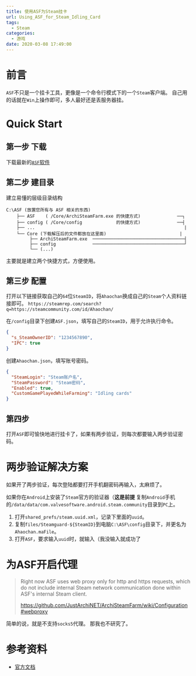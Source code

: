```yaml
---
title: 使用ASF为Steam挂卡
url: Using_ASF_for_Steam_Idling_Card
tags:
  - Steam
categories:
  - 游戏
date: 2020-03-08 17:49:00
---
```


# 前言
`ASF`不只是一个挂卡工具，更像是一个命令行模式下的一个`Steam`客户端。
自己用的话就在`Win`上操作即可，多人最好还是丢服务器挂。

<!-- more -->

# Quick Start
## 第一步 下载
下载最新的[`ASF`软件](https://github.com/JustArchiNET/ArchiSteamFarm/releases/latest)

## 第二步 建目录
建立易懂的层级目录结构
```text
C:\ASF (放置您所有与 ASF 相关的东西)
    ├── ASF    ( /Core/ArchiSteamFarm.exe 的快捷方式)              ──┐
    ├── config ( /Core/config             的快捷方式)              ──┤
    ├── ...                                                         |
    └── Core (下载解压后的文件都放在这里面)                            |
         ├── ArchiSteamFarm.exe  ───────────────────────────────────┤
         ├── config              ───────────────────────────────────┘
         └── (...)
```
主要就是建立两个快捷方式，方便使用。

## 第三步 配置
打开以下链接获取自己的`64`位`SteamID`，将`Ahaochan`换成自己的`Steam`个人资料链接即可。
`https://steamrep.com/search?q=https://steamcommunity.com/id/Ahaochan/`

在`/config`目录下创建`ASF.json`，填写自己的`SteamID`，用于允许执行命令。
```json
{
  "s_SteamOwnerID": "1234567890",
  "IPC": true
}
```

创建`Ahaochan.json`，填写账号密码。
```json
{
  "SteamLogin": "Steam账户名",
  "SteamPassword": "Steam密码",
  "Enabled": true,
  "CustomGamePlayedWhileFarming": "Idling cards" 
}
```

## 第四步
打开`ASF`即可愉快地进行挂卡了，如果有两步验证，则每次都要输入两步验证密码。

# 两步验证解决方案
如果开了两步验证，每次登陆都要打开手机翻密码再输入，太麻烦了。

如果你在`Android`上安装了`Steam`官方的验证器（**这是前提**
复制`Android`手机的`/data/data/com.valvesoftware.android.steam.community`目录到`PC`上。

1. 打开`shared_prefs/steam.uuid.xml`，记录下里面的`uuid`。
1. 复制`files/Steamguard-${SteamID}`到电脑`C:\ASF\config`目录下，并更名为`Ahaochan.maFile`。
1. 打开`ASF`，要求输入`uuid`时，就输入（我没输入就成功了

# 为ASF开启代理
> Right now ASF uses web proxy only for http and https requests, 
> which do not include internal Steam network communication done within ASF's internal Steam client.
> 
> https://github.com/JustArchiNET/ArchiSteamFarm/wiki/Configuration#webproxy

简单的说，就是不支持`socks5`代理。 那我也不研究了。

# 参考资料
- [官方文档](https://github.com/JustArchiNET/ArchiSteamFarm/wiki/Setting-up-zh-CN)